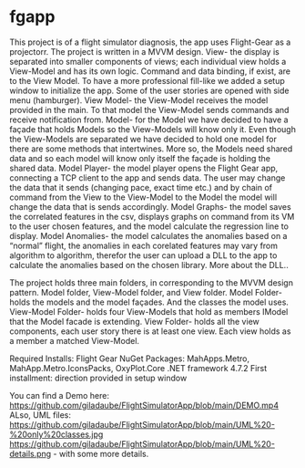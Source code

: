 # fgapp

This project is of a flight simulator diagnosis, the app uses Flight-Gear as a projectorr. The project is written in a MVVM design.
View- the display is separated into smaller components of views; each individual view holds a View-Model and has its own logic. Command and data binding, if exist, are to the View Model. To have a more professional fill-like we added a setup window to initialize the app. Some of the user stories are opened with side menu (hamburger). 
View Model- the View-Model receives the model provided in the main. To that model the View-Model sends commands and receive notification from. 
Model- for the Model we have decided to have a façade that holds Models so the View-Models will know only it. Even though the View-Models are separated we have decided to hold one model for there are some methods that intertwines. More so, the Models need shared data and so each model will know only itself the façade is holding the shared data.
	Model Player- the model player opens the Flight Gear app, connecting a TCP client to the app and sends data. The user may change the data that it sends (changing pace, exact time etc.) and by chain of command from the View to the View-Model to the Model the model will change the data that is sends accordingly.
	Model Graphs- the model saves the correlated features in the csv, displays graphs on command from its VM to the user chosen features, and the model calculate the regression line to display.
	Model Anomalies- the model calculates the anomalies based on a “normal” flight, the anomalies in each corelated features may vary from algorithm to algorithm, therefor the user can upload a DLL to the app to calculate the anomalies based on the chosen library.
More about the DLL..


The project holds three main folders, in corresponding to the MVVM design pattern. Model folder, View-Model folder, and View folder.
 	Model Folder- holds the models and the model façades. And the classes the model uses.
	View-Model Folder- holds four View-Models that hold as members IModel that the Model facade is extending.
	View Folder- holds all the view components, each user story there is at least one view. Each view holds as a member a matched View-Model.

Required Installs: Flight Gear
NuGet Packages: MahApps.Metro, MahApp.Metro.IconsPacks, OxyPlot.Core
.NET framework 4.7.2
First installment: direction provided in setup window

You can find a Demo here: https://github.com/giladaube/FlightSimulatorApp/blob/main/DEMO.mp4
ALso, UML files:
https://github.com/giladaube/FlightSimulatorApp/blob/main/UML%20-%20only%20classes.jpg
https://github.com/giladaube/FlightSimulatorApp/blob/main/UML%20-details.png - with some more details.
